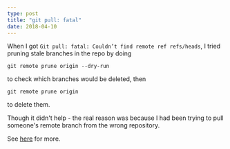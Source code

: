 ```yaml
---
type: post
title: "git pull: fatal"
date: 2018-04-10
---
```


When I got `Git pull: fatal: Couldn’t find remote ref refs/heads`,
I tried pruning stale branches in the repo by doing
```
git remote prune origin --dry-run
```
to check which branches would be deleted, then
```
git remote prune origin
```
to delete them.

Though it didn't help - the real reason was because I had been trying to pull someone's
remote branch from the wrong repository. 

See [here](http://bartoz.no-ip.org/archives/3715) for more.

